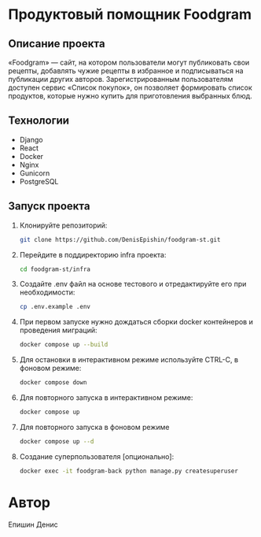 # Продуктовый помощник Foodgram 


## Описание проекта

«Foodgram» — сайт, на котором пользователи могут публиковать свои рецепты, добавлять чужие рецепты в избранное и подписываться на публикации других авторов. Зарегистрированным пользователям доступен сервис «Список покупок», он позволяет формировать список продуктов, которые нужно купить для приготовления выбранных блюд.

## Технологии

- Django
- React
- Docker
- Nginx
- Gunicorn
- PostgreSQL

## Запуск проекта

1. Клонируйте репозиторий:
    ```bash
    git clone https://github.com/DenisEpishin/foodgram-st.git
    ```
2. Перейдите в поддиректорию infra проекта:
    ```bash
    cd foodgram-st/infra
    ```
3. Создайте .env файл на основе тестового и отредактируйте его при необходимости:
    ```bash
    cp .env.example .env
    ```
4. При первом запуске нужно дождаться сборки docker контейнеров и проведения миграций:
    ```bash
    docker compose up --build
    ```
5. Для остановки в интерактивном режиме используйте CTRL-C, в фоновом режиме:
    ```bash
    docker compose down
    ```
6. Для повторного запуска в интерактивном режиме:
    ```bash
    docker compose up
    ```
7. Для повторного запуска в фоновом режиме
    ```bash
    docker compose up --d
    ```
8. Создание суперпользователя [опционально]:
    ```bash
    docker exec -it foodgram-back python manage.py createsuperuser
    ```

# Автор

Епишин Денис
